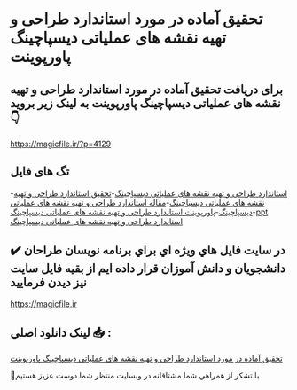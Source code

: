 # تحقیق آماده در مورد استاندارد طراحی و تهیه نقشه های عملیاتی دیسپاچینگ پاورپوینت

## برای دریافت تحقیق آماده در مورد استاندارد طراحی و تهیه نقشه های عملیاتی دیسپاچینگ پاورپوینت به لینک زیر بروید 👇

https://magicfile.ir/?p=4129

## تگ های فایل

-[استاندارد طراحی و تهیه نقشه های عملیاتی دیسپاچینگ](https://magicfile.ir/product/%d8%aa%d8%ad%d9%82%db%8c%d9%82-%d8%a7%d8%b3%d8%aa%d8%a7%d9%86%d8%af%d8%a7%d8%b1%d8%af-%d8%b7%d8%b1%d8%a7%d8%ad%db%8c-%d9%88-%d8%aa%d9%87%db%8c%d9%87-%d9%86%d9%82%d8%b4%d9%87-%d9%87%d8%a7%db%8c-%d8%b9%d9%85%d9%84%db%8c%d8%a7%d8%aa%db%8c-%d8%af%db%8c%d8%b3%d9%be%d8%a7%da%86%db%8c%d9%86%da%af-%d9%be%d8%a7%d9%88%d8%b1%d9%be%d9%88%db%8c%d9%86%d8%aa/)-[تحقیق استاندارد طراحی و تهیه نقشه های عملیاتی دیسپاچینگ](https://magicfile.ir/product/%d8%aa%d8%ad%d9%82%db%8c%d9%82-%d8%a7%d8%b3%d8%aa%d8%a7%d9%86%d8%af%d8%a7%d8%b1%d8%af-%d8%b7%d8%b1%d8%a7%d8%ad%db%8c-%d9%88-%d8%aa%d9%87%db%8c%d9%87-%d9%86%d9%82%d8%b4%d9%87-%d9%87%d8%a7%db%8c-%d8%b9%d9%85%d9%84%db%8c%d8%a7%d8%aa%db%8c-%d8%af%db%8c%d8%b3%d9%be%d8%a7%da%86%db%8c%d9%86%da%af-%d9%be%d8%a7%d9%88%d8%b1%d9%be%d9%88%db%8c%d9%86%d8%aa/)-[مقاله استاندارد طراحی و تهیه نقشه های عملیاتی دیسپاچینگ](https://magicfile.ir/product/%d8%aa%d8%ad%d9%82%db%8c%d9%82-%d8%a7%d8%b3%d8%aa%d8%a7%d9%86%d8%af%d8%a7%d8%b1%d8%af-%d8%b7%d8%b1%d8%a7%d8%ad%db%8c-%d9%88-%d8%aa%d9%87%db%8c%d9%87-%d9%86%d9%82%d8%b4%d9%87-%d9%87%d8%a7%db%8c-%d8%b9%d9%85%d9%84%db%8c%d8%a7%d8%aa%db%8c-%d8%af%db%8c%d8%b3%d9%be%d8%a7%da%86%db%8c%d9%86%da%af-%d9%be%d8%a7%d9%88%d8%b1%d9%be%d9%88%db%8c%d9%86%d8%aa/)-[پاورپوینت استاندارد طراحی و تهیه نقشه های عملیاتی دیسپاچینگ](https://magicfile.ir/product/%d8%aa%d8%ad%d9%82%db%8c%d9%82-%d8%a7%d8%b3%d8%aa%d8%a7%d9%86%d8%af%d8%a7%d8%b1%d8%af-%d8%b7%d8%b1%d8%a7%d8%ad%db%8c-%d9%88-%d8%aa%d9%87%db%8c%d9%87-%d9%86%d9%82%d8%b4%d9%87-%d9%87%d8%a7%db%8c-%d8%b9%d9%85%d9%84%db%8c%d8%a7%d8%aa%db%8c-%d8%af%db%8c%d8%b3%d9%be%d8%a7%da%86%db%8c%d9%86%da%af-%d9%be%d8%a7%d9%88%d8%b1%d9%be%d9%88%db%8c%d9%86%d8%aa/)-[ppt استاندارد طراحی و تهیه نقشه های عملیاتی دیسپاچینگ](https://magicfile.ir/product/%d8%aa%d8%ad%d9%82%db%8c%d9%82-%d8%a7%d8%b3%d8%aa%d8%a7%d9%86%d8%af%d8%a7%d8%b1%d8%af-%d8%b7%d8%b1%d8%a7%d8%ad%db%8c-%d9%88-%d8%aa%d9%87%db%8c%d9%87-%d9%86%d9%82%d8%b4%d9%87-%d9%87%d8%a7%db%8c-%d8%b9%d9%85%d9%84%db%8c%d8%a7%d8%aa%db%8c-%d8%af%db%8c%d8%b3%d9%be%d8%a7%da%86%db%8c%d9%86%da%af-%d9%be%d8%a7%d9%88%d8%b1%d9%be%d9%88%db%8c%d9%86%d8%aa/)

## ✔️ در سايت فايل هاي ويژه اي براي برنامه نويسان طراحان دانشجويان و دانش آموزان قرار داده ايم از بقيه فايل سايت نيز ديدن فرماييد

https://magicfile.ir


## لينک دانلود اصلي 📥 :

[تحقیق آماده در مورد استاندارد طراحی و تهیه نقشه های عملیاتی دیسپاچینگ پاورپوینت](https://magicfile.ir/product/%d8%aa%d8%ad%d9%82%db%8c%d9%82-%d8%a7%d8%b3%d8%aa%d8%a7%d9%86%d8%af%d8%a7%d8%b1%d8%af-%d8%b7%d8%b1%d8%a7%d8%ad%db%8c-%d9%88-%d8%aa%d9%87%db%8c%d9%87-%d9%86%d9%82%d8%b4%d9%87-%d9%87%d8%a7%db%8c-%d8%b9%d9%85%d9%84%db%8c%d8%a7%d8%aa%db%8c-%d8%af%db%8c%d8%b3%d9%be%d8%a7%da%86%db%8c%d9%86%da%af-%d9%be%d8%a7%d9%88%d8%b1%d9%be%d9%88%db%8c%d9%86%d8%aa/) 


🙏با تشکر از همراهي شما مشتاقانه در وبسایت منتظر شما دوست عزیز هستیم

